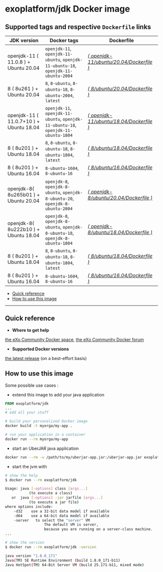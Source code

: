 # exoplatform/jdk Docker image <!-- omit in toc -->

## Supported tags and respective `Dockerfile` links <!-- omit in toc -->

| JDK version                             | Docker tags                                                                         | Dockerfile                                                                       |
|-----------------------------------------|-------------------------------------------------------------------------------------|----------------------------------------------------------------------------------|
| openjdk-11 ( 11.0.8 ) + Ubuntu 20.04 | `openjdk-11`, `openjdk-11-ubuntu`, `openjdk-11-ubuntu-18`, `openjdk-11-ubuntu-2004`    | *[( openjdk-11/ubuntu/20.04/Dockerfile )](./openjdk-11/ubuntu/20.04/Dockerfile)* |
| 8 ( 8u261 ) + Ubuntu 20.04              | `8`, `8-ubuntu`, `8-ubuntu-18`, `8-ubuntu-2004`, `latest`                           | *[( 8/ubuntu/20.04/Dockerfile )](./8/ubuntu/18.04/Dockerfile)*    
| openjdk-11 ( 11.0.7+10 ) + Ubuntu 18.04 | `openjdk-11`, `openjdk-11-ubuntu`, `openjdk-11-ubuntu-18`, `openjdk-11-ubuntu-1804` | *[( openjdk-11/ubuntu/18.04/Dockerfile )](./openjdk-11/ubuntu/18.04/Dockerfile)* |
| 8 ( 8u201 ) + Ubuntu 18.04              | `8`, `8-ubuntu`, `8-ubuntu-18`, `8-ubuntu-1804`, `latest`                           | *[( 8/ubuntu/18.04/Dockerfile )](./8/ubuntu/18.04/Dockerfile)*                   |
| 8 ( 8u201 ) + Ubuntu 16.04              | `8-ubuntu-1604`, `8-ubuntu-16`                                                      | *[( 8/ubuntu/16.04/Dockerfile )](./8/ubuntu/16.04/Dockerfile)*     
| openjdk-8( 8u265b01 ) + Ubuntu 20.04    | `openjdk-8`, `openjdk-8-ubuntu`, `openjdk-8-ubuntu-20`, `openjdk-8-ubuntu-2004`     | *[( openjdk-8/ubuntu/20.04/Dockerfile )](./openjdk-8/ubuntu/20.04/Dockerfile)*   |
| openjdk-8( 8u222b10 ) + Ubuntu 18.04    | `openjdk-8`, `openjdk-8-ubuntu`, `openjdk-8-ubuntu-18`, `openjdk-8-ubuntu-1804`     | *[( openjdk-8/ubuntu/18.04/Dockerfile )](./openjdk-8/ubuntu/18.04/Dockerfile)*   |
| 8 ( 8u201 ) + Ubuntu 18.04              | `8`, `8-ubuntu`, `8-ubuntu-18`, `8-ubuntu-1804`, `latest`                           | *[( 8/ubuntu/18.04/Dockerfile )](./8/ubuntu/18.04/Dockerfile)*                   |
| 8 ( 8u201 ) + Ubuntu 16.04              | `8-ubuntu-1604`, `8-ubuntu-16`                                                      | *[( 8/ubuntu/16.04/Dockerfile )](./8/ubuntu/16.04/Dockerfile)*                   |

- [Quick reference](#quick-reference)
- [How to use this image](#how-to-use-this-image)

---

## Quick reference

- **Where to get help**

[the eXo Community Docker space](https://community.exoplatform.com/portal/g/:spaces:docker/docker), [the eXo Community Docker forum](https://community.exoplatform.com/portal/g/:spaces:docker/docker/forum)

- **Supported Docker versions**

[the latest release](https://github.com/docker/docker-ce/releases/latest) (on a best-effort basis)

## How to use this image

Some possible use cases :

- extend this image to add your java application

```dockerfile
FROM exoplatform/jdk
...
# add all your stuff
```

```bash
# build your personalized Docker image
docker build -t myorga/my-app .

# run your application in a container
docker run --rm myorga/my-app
```

- start an UberJAR java application

```bash
docker run --rm -v /path/to/my/uberjar-app.jar:/uberjar-app.jar exoplatform/jdk -jar /uberjar-app.jar
```

- start the jvm with

```bash
# show the help
$ docker run --rm exoplatform/jdk

Usage: java [-options] class [args...]
           (to execute a class)
   or  java [-options] -jar jarfile [args...]
           (to execute a jar file)
where options include:
    -d32    use a 32-bit data model if available
    -d64    use a 64-bit data model if available
    -server   to select the "server" VM
                  The default VM is server,
                  because you are running on a server-class machine.
...

# show the version
$ docker run --rm exoplatform/jdk -version

java version "1.8.0_171"
Java(TM) SE Runtime Environment (build 1.8.0_171-b11)
Java HotSpot(TM) 64-Bit Server VM (build 25.171-b11, mixed mode)
```
